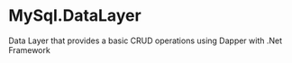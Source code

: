 # MySql.DataLayer
Data Layer that provides a basic CRUD operations using Dapper with .Net Framework
